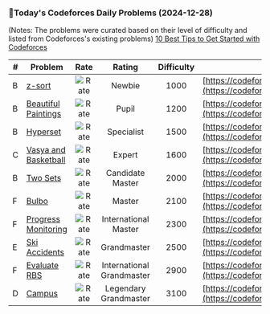 ### 🌟Today's Codeforces Daily Problems (2024-12-28)
(Notes: The problems were curated based on their level of difficulty and listed from Codeforces's existing problems)
[10 Best Tips to Get Started with Codeforces](https://github.com/ika9810/Codeforces-Daily-Problems/blob/main/10%20Best%20Tips%20to%20Get%20Started%20with%20Codeforces.md)

| # | Problem | Rate| Rating | Difficulty | Contest |
|---| ----- | :--------: | :----------: | :----------: | ---------- |
|B|[z-sort](https://codeforces.com/contest/652/problem/B)|![Rate](https://img.shields.io/badge/Newbie-1000-lightgrey)|Newbie|1000|[https://codeforces.com/contest/652](https://codeforces.com/contest/652)|
|B|[Beautiful Paintings](https://codeforces.com/contest/651/problem/B)|![Rate](https://img.shields.io/badge/Pupil-1200-brightgreen)|Pupil|1200|[https://codeforces.com/contest/651](https://codeforces.com/contest/651)|
|B|[Hyperset](https://codeforces.com/contest/1287/problem/B)|![Rate](https://img.shields.io/badge/Specialist-1500-9cf)|Specialist|1500|[https://codeforces.com/contest/1287](https://codeforces.com/contest/1287)|
|C|[Vasya and Basketball](https://codeforces.com/contest/493/problem/C)|![Rate](https://img.shields.io/badge/Expert-1600-blue)|Expert|1600|[https://codeforces.com/contest/493](https://codeforces.com/contest/493)|
|B|[Two Sets](https://codeforces.com/contest/468/problem/B)|![Rate](https://img.shields.io/badge/Candidate%20Master-2000-blueviolet)|Candidate Master|2000|[https://codeforces.com/contest/468](https://codeforces.com/contest/468)|
|F|[Bulbo](https://codeforces.com/contest/575/problem/F)|![Rate](https://img.shields.io/badge/Master-2100-orange)|Master|2100|[https://codeforces.com/contest/575](https://codeforces.com/contest/575)|
|F|[Progress Monitoring](https://codeforces.com/contest/509/problem/F)|![Rate](https://img.shields.io/badge/International%20Master-2300-orange)|International Master|2300|[https://codeforces.com/contest/509](https://codeforces.com/contest/509)|
|E|[Ski Accidents](https://codeforces.com/contest/1368/problem/E)|![Rate](https://img.shields.io/badge/Grandmaster-2500-red)|Grandmaster|2500|[https://codeforces.com/contest/1368](https://codeforces.com/contest/1368)|
|F|[Evaluate RBS](https://codeforces.com/contest/1860/problem/F)|![Rate](https://img.shields.io/badge/International%20Grandmaster-2900-red)|International Grandmaster|2900|[https://codeforces.com/contest/1860](https://codeforces.com/contest/1860)|
|D|[Campus](https://codeforces.com/contest/571/problem/D)|![Rate](https://img.shields.io/badge/Legendary%20Grandmaster-3100-red)|Legendary Grandmaster|3100|[https://codeforces.com/contest/571](https://codeforces.com/contest/571)|
